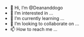 - 👋 Hi, I’m @Deananddogo
- 👀 I’m interested in ...
- 🌱 I’m currently learning ...
- 💞️ I’m looking to collaborate on ...
- 📫 How to reach me ...

<!---
Deananddogo/Deananddogo is a ✨ special ✨ repository because its `README.md` (this file) appears on your GitHub profile.
You can click the Preview link to take a look at your changes.
--->
